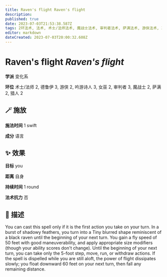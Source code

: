 ```yaml
---
title: Raven's flight Raven's flight
description: 
published: true
date: 2023-07-03T21:53:38.587Z
tags: 2环法术, 法术, 术士/法师法术, 魔战士法术, 审判者法术, 萨满法术, 游侠法术, 3环法术, 女巫法术, 猎人法术, 吟游诗人法术, 德鲁伊法术, 变化系
editor: markdown
dateCreated: 2023-07-03T20:00:32.608Z
---
```


# **Raven's flight** *Raven's flight*

**学派** 变化系 

**环位** 术士/法师 2, 德鲁伊 3, 游侠 2, 吟游诗人 3, 女巫 2, 审判者 3, 魔战士 2, 萨满 2, 猎人 2

## 🪄 施放

**施法时间** 1 swift

**成分** 语言

## ✨ 效果 

**目标** you 

**距离** 自身  

**持续时间** 1 round 

**法术抗力** 否

## 📖 描述

You can cast this spell only if it is the first action you take on your turn. In a burst of shadowy feathers, you turn into a Tiny blurred shape reminiscent of a black raven until the beginning of your next turn. You gain a fly speed of 50 feet with good maneuverability, and apply appropriate size modifiers (though your ability scores don't change). Until the beginning of your next turn, you can take only the 5-foot step, move, run, or withdraw actions. If the spell is dispelled while you are still aloft, the power of flight dissipates slowly; you float downward 60 feet on your next turn, then fall any remaining distance.
    